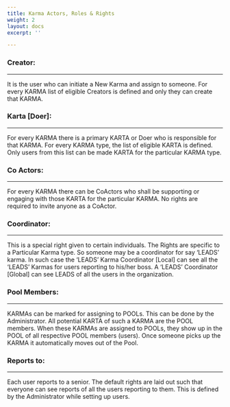 ```yaml
---
title: Karma Actors, Roles & Rights
weight: 2
layout: docs
excerpt: ''

---
```

### Creator:

<hr>

It is the user who can initiate a New Karma and assign to someone. For every KARMA list of eligible Creators is defined and only they can create that KARMA.

### Karta \[Doer\]:

<hr>

For every KARMA there is a primary KARTA or Doer who is responsible for that KARMA. For every KARMA type, the list of eligible KARTA is defined. Only users from this list can be made KARTA for the particular KARMA type.

### Co Actors:

<hr>

For every KARMA there can be CoActors who shall be supporting or engaging with those KARTA for the particular KARMA. No rights are required to invite anyone as a CoActor.

### Coordinator:

<hr>

This is a special right given to certain individuals. The Rights are specific to a Particular Karma type. So someone may be a coordinator for say ‘LEADS’ karma. In such case the ‘LEADS’ Karma Coordinator \[Local\] can see all the ‘LEADS’ Karmas for users reporting to his/her boss. A ‘LEADS’ Coordinator \[Global\] can see LEADS of all the users in the organization. 

### Pool Members:

<hr>

KARMAs can be marked for assigning to POOLs. This can be done by the Administrator. All potential KARTA of such a KARMA are the POOL members. When these KARMAs are assigned to POOLs, they show up in the POOL of all respective POOL members (users). Once someone picks up the KARMA it automatically moves out of the Pool.

### Reports to:

<hr>

Each user reports to a senior. The default rights are laid out such that everyone can see reports of all the users reporting to them. This is defined by the Administrator while setting up users.